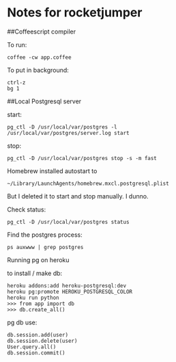 # Notes for rocketjumper

##Coffeescript compiler

To run:

	coffee -cw app.coffee

To put in background:

	ctrl-z
	bg 1

##Local Postgresql server

start:

	pg_ctl -D /usr/local/var/postgres -l /usr/local/var/postgres/server.log start

stop:

	pg_ctl -D /usr/local/var/postgres stop -s -m fast

Homebrew installed autostart to

	~/Library/LaunchAgents/homebrew.mxcl.postgresql.plist

But I deleted it to start and stop manually. I dunno.

Check status:

	pg_ctl -D /usr/local/var/postgres status

Find the postgres process:

	ps auxwww | grep postgres

Running pg on heroku

to install / make db:

	heroku addons:add heroku-postgresql:dev
	heroku pg:promote HEROKU_POSTGRESQL_COLOR
	heroku run python
	>>> from app import db
	>>> db.create_all()

pg db use:

	db.session.add(user)
	db.session.delete(user)
	User.query.all()
	db.session.commit()